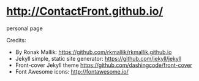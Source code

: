 # http://ContactFront.github.io/
personal page

Credits:
* By Ronak Mallik: https://github.com/rkmallik/rkmallik.github.io
* Jekyll simple, static site generator: https://github.com/jekyll/jekyll
* Front-cover Jekyll theme https://github.com/dashingcode/front-cover
* Font Awesome icons: http://fontawesome.io/

